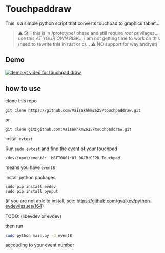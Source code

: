 # Touchpaddraw

This is a simple python script that converts touchpad to graphics tablet...

> :warning: Still this is in /prototype/ phase and still require *root* privilages... use this *AT YOUR OWN RISK*...  i am not getting time to work on this (need to rewrite this in rust or c)... 
> :warning: NO support for wayland(yet)

## Demo

[![demo yt video for touchpad draw](https://img.youtube.com/vi/jfI_lGY1dHM/0.jpg)](https://www.youtube.com/watch?v=jfI_lGY1dHM)

## how to use

clone this repo
```
git clone https://github.com/Vaisakhkm2625/touchpaddraw.git
```
or
```
git clone git@github.com:Vaisakhkm2625/touchpaddraw.git
```

install `evtest`

Run `sudo evtest` and find the event of your touchpad

```
/dev/input/event8:	MSFT0001:01 06CB:CE2D Touchpad
```
means you have `event8`

install python packages
```
sudo pip install evdev 
sudo pip install pynput
```
(if you are not able to install, see: https://github.com/gvalkov/python-evdev/issues/164)


TODO: (libevdev or evdev)

then run

```bash
sudo python main.py -d event8

```
accouding to your event number



